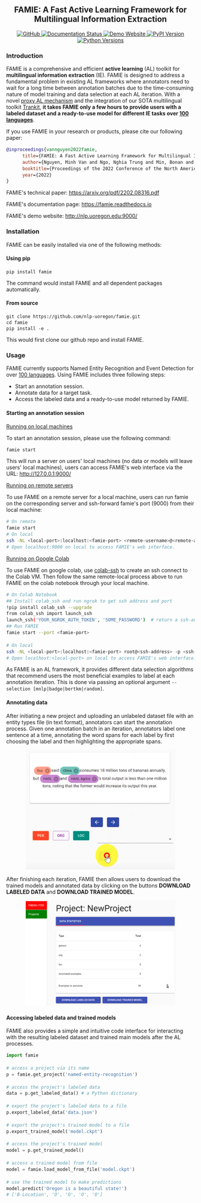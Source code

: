 <h2 align="center">FAMIE: A Fast Active Learning Framework for Multilingual Information Extraction</h2>

<div align="center">
    <a href="https://github.com/nlp-uoregon/famie/blob/master/LICENSE">
        <img alt="GitHub" src="https://img.shields.io/github/license/nlp-uoregon/famie.svg?color=blue">
    </a>
    <a href='https://famie.readthedocs.io/en/latest/?badge=latest'>
    <img src='https://readthedocs.org/projects/famie/badge/?version=latest' alt='Documentation Status' />
    </a>
    <a href="http://nlp.uoregon.edu:9000/">
        <img alt="Demo Website" src="https://img.shields.io/website/http/famie.readthedocs.io/en/latest/index.html.svg?down_color=red&down_message=offline&up_message=online">
    </a>
    <a href="https://pypi.org/project/famie/">
        <img alt="PyPI Version" src="https://img.shields.io/pypi/v/famie?color=blue">
    </a>
    <a href="https://pypi.org/project/famie/">
        <img alt="Python Versions" src="https://img.shields.io/pypi/pyversions/famie?colorB=blue">
    </a>
</div>

### Introduction

FAMIE is a comprehensive  and efficient **active learning** (AL) toolkit for **multilingual information extraction** (IE). FAMIE is designed to address a fundamental problem in existing AL frameworks where annotators need to wait for a long time between annotation batches due to the time-consuming nature of model training and data selection at each AL iteration. With a novel [proxy AL mechanism](https://famie.readthedocs.io/en/latest/howitworks.html) and the integration of our SOTA multilingual toolkit [Trankit](https://github.com/nlp-uoregon/trankit), **it takes FAMIE only a few hours to provide users with a labeled dataset and a ready-to-use model for different IE tasks over [100 languages](https://trankit.readthedocs.io/en/latest/pkgnames.html#trainable-languages)**.

If you use FAMIE in your research or products, please cite our following paper:
```bibtex
@inproceedings{vannguyen2022famie,
      title={FAMIE: A Fast Active Learning Framework for Multilingual Information Extraction}, 
      author={Nguyen, Minh Van and Ngo, Nghia Trung and Min, Bonan and Nguyen, Thien Huu},
      booktitle={Proceedings of the 2022 Conference of the North American Chapter of the Association for Computational Linguistics: Human Language Technologies: Demonstrations},
      year={2022}
}
```

FAMIE's technical paper: https://arxiv.org/pdf/2202.08316.pdf

FAMIE's documentation page: https://famie.readthedocs.io

FAMIE's demo website: http://nlp.uoregon.edu:9000/

### Installation
FAMIE can be easily installed via one of the following methods:
#### Using pip
```
pip install famie
```
The command would install FAMIE and all dependent packages automatically. 

#### From source
```
git clone https://github.com/nlp-uoregon/famie.git
cd famie
pip install -e .
```
This would first clone our github repo and install FAMIE.

### Usage
FAMIE currently supports Named Entity Recognition and Event Detection for over [100 languages](https://trankit.readthedocs.io/en/latest/pkgnames.html#trainable-languages). Using FAMIE includes three following steps:
- Start an annotation session.
- Annotate data for a target task.
- Access the labeled data and a ready-to-use model returned by FAMIE.

#### Starting an annotation session
<ins>Running on local machines</ins>

To start an annotation session, please use the following command:
```python
famie start
```
This will run a server on users' local machines (no data or models will leave users' local machines), users can access FAMIE's web interface via the URL: http://127.0.0.1:9000/

<ins>Running on remote servers</ins>

To use FAMIE on a remote server for a local machine, users can run famie on the corresponding server and ssh-forward famie's port (9000) from their local machine:
```bash
# On remote
famie start
# On local
ssh -NL <local-port>:localhost:<famie-port> <remote-username>@<remote-address>
# Open localhost:9000 on local to access FAMIE's web interface.
```
<ins>Running on Google Colab</ins>

To use FAMIE on google colab, use [colab-ssh](https://stackoverflow.com/a/61682149) to create an ssh connect to the Colab VM. Then follow the same remote-local process above to run FAMIE on the colab notebook through your local machine.
```bash
# On Colab Notebook
## Install colab_ssh and run ngrok to get ssh address and port
!pip install colab_ssh --upgrade
from colab_ssh import launch_ssh
launch_ssh('YOUR_NGROK_AUTH_TOKEN', 'SOME_PASSWORD')  # return a ssh-address and ssh-port
## Run FAMIE
famie start --port <famie-port>

# On local
ssh -NL <local-port>:localhost:<famie-port> root@<ssh-address> -p <ssh-port>
# Open localhost:<local-port> on local to access FAMIE's web interface.
```

As FAMIE is an AL framework, it provides different data selection algorithms that recommend users the most beneficial examples to label at each annotation iteration. This is done via passing an optional argument `--selection [mnlp|badge|bertkm|random]`.

#### Annotating data
After initiating a new project and uploading an unlabeled dataset file with an entity types file (in text format), annotators can start the annotation process.
Given one annotation batch in an iteration, annotators label one sentence at a time, annotating the word spans for each label by first choosing the label and then highlighting the appropriate spans.
<p align="middle">
  <!-- <img src="pics/1_select_label.png" width="150" /> -->
  <!-- <img src="pics/2_anno_span.png" width="150" />  -->
  <img src="pics/3_save_next.png" width="400" />
  <!-- <img src="pics/4_fin_prox.png" width="150" /> -->
</p>

After finishing each iteration, FAMIE then allows users to download the trained models and annotated data by clicking on the buttons **DOWNLOAD LABELED DATA** and **DOWNLOAD TRAINED MODEL**.
<p align="middle">
  <img src="pics/download.png" width="400" />
</p>

#### Accessing labeled data and trained models

FAMIE also provides a simple and intuitive code
interface for interacting with the resulting labeled
dataset and trained main models after the AL processes.

```python
import famie

# access a project via its name
p = famie.get_project('named-entity-recognition') 

# access the project's labeled data
data = p.get_labeled_data() # a Python dictionary

# export the project's labeled data to a file
p.export_labeled_data('data.json')

# export the project's trained model to a file
p.export_trained_model('model.ckpt')

# access the project's trained model
model = p.get_trained_model()

# access a trained model from file
model = famie.load_model_from_file('model.ckpt')

# use the trained model to make predictions
model.predict('Oregon is a beautiful state!')
# ['B-Location', 'O', 'O', 'O', 'O']
```
